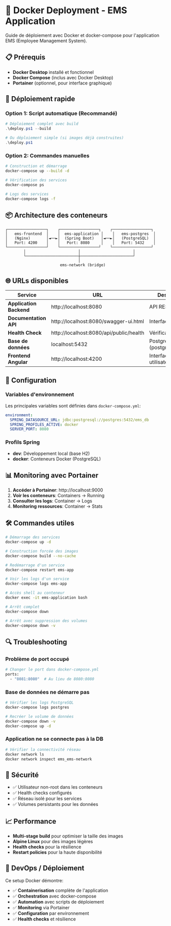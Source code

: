 # 🐳 Docker Deployment - EMS Application

Guide de déploiement avec Docker et docker-compose pour l'application EMS (Employee Management System).

## 📋 Prérequis

- **Docker Desktop** installé et fonctionnel
- **Docker Compose** (inclus avec Docker Desktop)
- **Portainer** (optionnel, pour interface graphique)

## 🚀 Déploiement rapide

### Option 1: Script automatique (Recommandé)
```powershell
# Déploiement complet avec build
.\deploy.ps1 --build

# Ou déploiement simple (si images déjà construites)
.\deploy.ps1
```

### Option 2: Commandes manuelles
```bash
# Construction et démarrage
docker-compose up --build -d

# Vérification des services
docker-compose ps

# Logs des services
docker-compose logs -f
```

## 📦 Architecture des conteneurs

```
┌─────────────────┐    ┌─────────────────┐    ┌─────────────────┐
│   ems-frontend  │    │  ems-application │    │   ems-postgres  │
│   (Nginx)       │◄──►│  (Spring Boot)   │◄──►│   (PostgreSQL)  │
│   Port: 4200    │    │   Port: 8080     │    │   Port: 5432    │
└─────────────────┘    └─────────────────┘    └─────────────────┘
        │                       │                       │
        └───────────────────────┼───────────────────────┘
                                │
                        ems-network (bridge)
```

## 🌐 URLs disponibles

| Service | URL | Description |
|---------|-----|-------------|
| **Application Backend** | http://localhost:8080 | API REST principal |
| **Documentation API** | http://localhost:8080/swagger-ui.html | Interface Swagger |
| **Health Check** | http://localhost:8080/api/public/health | Vérification santé |
| **Base de données** | localhost:5432 | PostgreSQL (postgres/postgre) |
| **Frontend Angular** | http://localhost:4200 | Interface utilisateur |

## 🔧 Configuration

### Variables d'environnement
Les principales variables sont définies dans `docker-compose.yml`:

```yaml
environment:
  SPRING_DATASOURCE_URL: jdbc:postgresql://postgres:5432/ems_db
  SPRING_PROFILES_ACTIVE: docker
  SERVER_PORT: 8080
```

### Profils Spring
- **dev**: Développement local (base H2)
- **docker**: Conteneurs Docker (PostgreSQL)

## 📊 Monitoring avec Portainer

1. **Accéder à Portainer**: http://localhost:9000
2. **Voir les conteneurs**: Containers → Running
3. **Consulter les logs**: Container → Logs
4. **Monitoring ressources**: Container → Stats

## 🛠️ Commandes utiles

```bash
# Démarrage des services
docker-compose up -d

# Construction forcée des images
docker-compose build --no-cache

# Redémarrage d'un service
docker-compose restart ems-app

# Voir les logs d'un service
docker-compose logs ems-app

# Accès shell au conteneur
docker exec -it ems-application bash

# Arrêt complet
docker-compose down

# Arrêt avec suppression des volumes
docker-compose down -v
```

## 🔍 Troubleshooting

### Problème de port occupé
```bash
# Changer le port dans docker-compose.yml
ports:
  - "8081:8080"  # Au lieu de 8080:8080
```

### Base de données ne démarre pas
```bash
# Vérifier les logs PostgreSQL
docker-compose logs postgres

# Recréer le volume de données
docker-compose down -v
docker-compose up -d
```

### Application ne se connecte pas à la DB
```bash
# Vérifier la connectivité réseau
docker network ls
docker network inspect ems_ems-network
```

## 🔐 Sécurité

- ✅ Utilisateur non-root dans les conteneurs
- ✅ Health checks configurés
- ✅ Réseau isolé pour les services
- ✅ Volumes persistants pour les données

## 📈 Performance

- **Multi-stage build** pour optimiser la taille des images
- **Alpine Linux** pour des images légères
- **Health checks** pour la résilience
- **Restart policies** pour la haute disponibilité

## 🎯 DevOps / Déploiement

Ce setup Docker démontre:
- ✅ **Containerisation** complète de l'application
- ✅ **Orchestration** avec docker-compose
- ✅ **Automation** avec scripts de déploiement
- ✅ **Monitoring** via Portainer
- ✅ **Configuration** par environnement
- ✅ **Health checks** et résilience